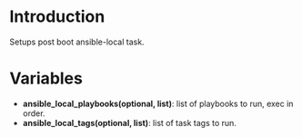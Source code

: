 # Introduction

Setups post boot ansible-local task.

# Variables

* **ansible_local_playbooks(optional, list)**: list of playbooks to run, exec in order.
* **ansible_local_tags(optional, list)**: list of task tags to run.

